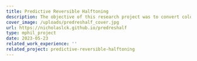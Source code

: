 ```yaml
---
title: Predictive Reversible Halftoning
description: The objective of this research project was to convert color images into halftone images while ensuring reversibility. This means that the resulting black and white halftone image could be transformed back into the original color image using a deep learning model. The project was implemented using PyTorch, and extensive experiments were conducted to validate the approach. The findings and methodology of this project were published in the TVCG journal in 2023.
cover_image: /uploads/predreshalf_cover.jpg
url: https://nicholaslck.github.io/predreshalf
type: mphil_project
date: 2023-05-23
related_work_experience: ''
related_project: predictive-reversible-halftoning
---
```


